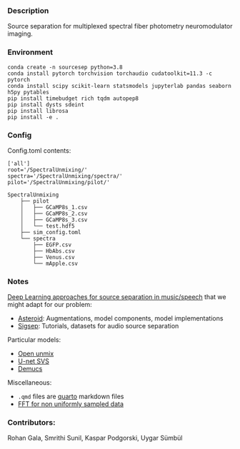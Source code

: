 ### Description

Source separation for multiplexed spectral fiber photometry neuromodulator imaging.

### Environment

```
conda create -n sourcesep python=3.8
conda install pytorch torchvision torchaudio cudatoolkit=11.3 -c pytorch
conda install scipy scikit-learn statsmodels jupyterlab pandas seaborn h5py pytables
pip install timebudget rich tqdm autopep8 
pip install dysts sdeint 
pip install librosa 
pip install -e .
```

### Config
Config.toml contents:

```
['all']
root='/SpectralUnmixing/'
spectra='/SpectralUnmixing/spectra/'
pilot='/SpectralUnmixing/pilot/'
```

```
SpectralUnmixing
    ├── pilot
    │   ├── GCaMP8s_1.csv
    │   ├── GCaMP8s_2.csv
    │   ├── GCaMP8s_3.csv
    │   └── test.hdf5
    ├── sim_config.toml
    └── spectra
        ├── EGFP.csv
        ├── HbAbs.csv
        ├── Venus.csv
        └── mApple.csv
```


### Notes

[Deep Learning approaches for source separation in music/speech](https://www.youtube.com/watch?v=AB-F2JmI9U4) that we might adapt for our problem:
 - [Asteroid](https://asteroid-team.github.io/): Augmentations, model components, model implementations
 - [Sigsep](https://sigsep.github.io/): Tutorials, datasets for audio source separation

Particular models:
 - [Open unmix](https://github.com/sigsep/open-unmix-pytorch)
 - [U-net SVS](https://github.com/ws-choi/ISMIR2020_U_Nets_SVS)
 - [Demucs](https://github.com/facebookresearch/demucs)

Miscellaneous:
 
 - `.qmd` files are [quarto](https://quarto.org/) markdown files
 - [FFT for non uniformly sampled data](https://github.com/flatironinstitute/finufft)


### Contributors:
Rohan Gala, Smrithi Sunil, Kaspar Podgorski, Uygar Sümbül